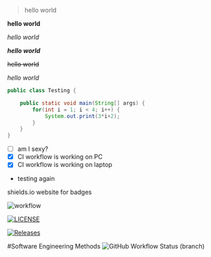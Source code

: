 > hello world
> 
**hello world**

*hello world*

***hello world***

~~hello world~~

_hello world_

```java
public class Testing {

    public static void main(String[] args) {
        for(int i = 1; i < 4; i++) {
            System.out.print(3*i+2);
        }
    }
}
```
- [ ] am I sexy?
- [x] CI workflow is working on PC
- [x] CI workflow is working on laptop
- testing again

shields.io website for badges

![workflow](https://github.com/Tesolite/sem/actions/workflows/main.yml/badge.svg)

[![LICENSE](https://img.shields.io/github/license/Tesolite/sem.svg?style=flat-square)](https://github.com/<github-username>/sem/blob/master/LICENSE)

[![Releases](https://img.shields.io/github/release/Tesolite/sem/all.svg?style=flat-square)](https://github.com/<github-username>/sem/releases)

#Software Engineering Methods
![GitHub Workflow Status (branch)](https://img.shields.io/github/workflow/status/Tesolite/sem/A%20workflow%20for%20my%20Hello%20World%20App/develop?style=flat-square)